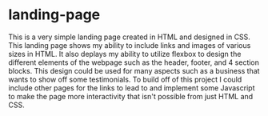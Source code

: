 # landing-page
This is a very simple landing page created in HTML and designed in CSS. This landing page shows my ability to include links and images of various sizes in HTML. It also deplays my ability to utilize flexbox to design the different elements of the webpage such as the header, footer, and 4 section blocks. This design could be used for many aspects such as a business that wants to show off some testimonials. To build off of this project I could include other pages for the links to lead to and implement some Javascript to make the page more interactivity that isn't possible from just HTML and CSS.
